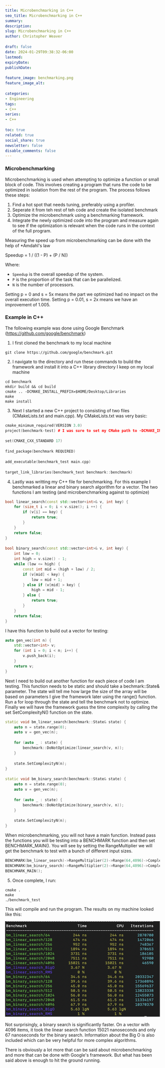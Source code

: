 ```yaml
---
title: Microbenchmarking in C++
seo_title: Microbenchmarking in C++
summary: 
description: 
slug: Microbenchmarking in C++
author: Christopher Weaver

draft: false
date: 2024-01-29T09:38:32-06:00
lastmod: 
expiryDate: 
publishDate: 

feature_image: benchmarking.png
feature_image_alt: 

categories:
- Engineering
tags:
- C++
series:
- C++

toc: true
related: true
social_share: true
newsletter: false
disable_comments: false
---
```


### Microbenchmarking

Microbenchmarking is used when attempting to optimize a function or small block of code. This involves creating a program that runs the code to be optimized in isolation from the rest of the program. The process follows these steps:

1. Find a hot spot that needs tuning, preferably using a profiler. 
2. Seperate it from teh rest of teh code and create the isolated benchmark
3. Optimize the microbenchmark using a benchmarking framework. 
4. Integrate the newly optimized code into the program and measure again to see if the optimization is relevant when the code runs in the context of the full program. 

Measuring the speed up from microbenchmarking can be done with the help of *Amdahl's law

Speedup = 1 / ((1 - P) + (P / N))

Where:
- `Speedup` is the overall speedup of the system.
- `P` is the proportion of the task that can be parallelized.
- `N` is the number of processors.

Setting p = 0 and s = 5x means the part we optimized had no impact on the overall execution time. Setting p = 0.01, s = 2x means we have an improvement of 1.005. 

### Example in C++

The following example was done using Google Benchmark (https://github.com/google/benchmark)

1. I first cloned the benchmark to my local machine
```
git clone https://github.com/google/benchmark.git
```

2. I navigate to the directory and run these commands to build the framework and install it into a C++ library directory I keep on my local machine
```
cd benchmark
mkdir build && cd build
cmake .. -DCMAKE_INSTALL_PREFIX=$HOME/Desktop/Libraries
make
make install
```
3. Next I started a new C++ project to consisting of two files (CMakeLists.txt and main.cpp). My CMakeLists.txt was very basic:
```C++
cmake_minimum_required(VERSION 3.0)
project(benchmark-test) # I was sure to set my CMake path to -DCMAKE_INSTALL_PREFIX=$HOME/Desktop/Libraries

set(CMAKE_CXX_STANDARD 17)

find_package(benchmark REQUIRED)

add_executable(benchmark_test main.cpp)

target_link_libraries(benchmark_test benchmark::benchmark)
```
4. Lastly was writting my C++ file for benchmarking. For this example I benchmarked a linear and binary search algorithm for a vector. The two functions I am testing (and microbenchmarking against to optimize)
```C++
bool linear_search(const std::vector<int>& v, int key) {
    for (size_t i = 0; i < v.size(); i ++) {
        if (v[i] == key) {
            return true;
        }
    }
    return false;
}

bool binary_search(const std::vector<int>& v, int key) {
    int low = 0;
    int high = v.size() - 1;
    while (low <= high) {
        const int mid = (high + low) / 2;
        if (v[mid] < key) {
            low = mid + 1;
        } else if (v[mid] > key) {
            high = mid - 1;
        } else {
            return true;
        }
    }
    return false;
}
```
I have this function to build out a vector for testing:
```C++
auto gen_vec(int n) {
    std::vector<int> v;
    for (int i = 0; i < n; i++) {
        v.push_back(i);
    }
    return v;
}
```
Next I need to build out another function for each piece of code I am testing. This function needs to be static and should take a bechmark::State& parameter. The state will tell me how large the size of the array will be based on parameters I give the framework later using the range() function. Run a for loop through the state and tell the benchmark not to optimize. Finally we will have the framework guess the time complexity by calling the set SetComplexityN() function on the state. 
```C++
static void bm_linear_search(benchmark::State& state) {
    auto n = state.range(0);
    auto v = gen_vec(n);

    for (auto _ : state) {
        benchmark::DoNotOptimize(linear_search(v, n));
    }

    state.SetComplexityN(n);
}

static void bm_binary_search(benchmark::State& state) {
    auto n = state.range(0);
    auto v = gen_vec(n);

    for (auto _ : state) {
        benchmark::DoNotOptimize(binary_search(v, n));
    }

    state.SetComplexityN(n);
}
```
When microbenchmarking, you will not have a main function. Instead pass the functions you will be testing into a BENCHMARK function and then set BENCHMARK_MAIN(). You will see by setting the RangeMultiplier we will get the benchmark to test with a bunch of different input sizes. 
```C++
BENCHMARK(bm_linear_search)->RangeMultiplier(2)->Range(64,4096)->Complexity();
BENCHMARK(bm_binary_search)->RangeMultiplier(2)->Range(64,4096)->Complexity();
BENCHMARK_MAIN();
```
5. Once complete, I run:
```
cmake .
make
./benchmark_test
```
This will compile and run the program. The results on my machine looked like this:

![Example Image](bmResults.png "Example Image")

Not surprisingly, a binary search is significantly faster. On a vector with 4096 items, it took the linear search function 15021 nanoseconds and only 67 nanoseconds for the binary search. Information about the Big O is also included which can be very helpful for more complex algorithms. 

There is obviously a lot more that can be said about microbenchmarking and more that can be done with Google's framework. But what has been said above is enough to hit the ground running.